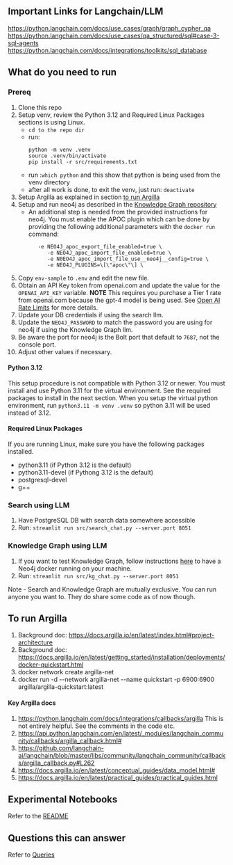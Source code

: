 ## Important Links for Langchain/LLM

https://python.langchain.com/docs/use_cases/graph/graph_cypher_qa
https://python.langchain.com/docs/use_cases/qa_structured/sql#case-3-sql-agents
https://python.langchain.com/docs/integrations/toolkits/sql_database


## What do you need to run
### Prereq
1. Clone this repo
1. Setup venv, review the Python 3.12 and Required Linux Packages sections is using Linux.
    - `cd to the repo dir`
    - run: 
        ```
        python -m venv .venv
        source .venv/bin/activate
        pip install -r src/requirements.txt
        ```
    - run :`which python` and this show that python is being used from the venv directory
    - after all work is done, to exit the venv, just run: `deactivate`
1. Setup Argilla as explained in section [to run Argilla](README.md/#to-run-argilla)    
1. Setup and run neo4j as described in the [Knowledge Graph repository](https://github.com/stolostron/knowledge-graph/)
   - An additional step is needed from the provided instructions for neo4j.  You must enable 
     the APOC plugin which can be done by providing the following additional parameters with
     the `docker run` command:
     ```
        -e NEO4J_apoc_export_file_enabled=true \
           -e NEO4J_apoc_import_file_enabled=true \
           -e N0EO4J_apoc_import_file_use__neo4j__config=true \
           -e NEO4J_PLUGINS=\[\"apoc\"\] \
     ```
1. Copy `env-sample` to `.env` and edit the new file.
  1. Obtain an API Key token from openai.com and update the value for the `OPENAI_API_KEY` variable. **NOTE** This requires you purchase a Tier 1 rate from openai.com because the gpt-4 model is being used.  See [Open AI Rate Limits](https://platform.openai.com/docs/guides/rate-limits/usage-tiers?context=tier-one) for more details.
  1. Update your DB credentials if using the search llm.
  1. Update the `NEO4J_PASSWORD` to match the password you are using for neo4j if using the
     Knowledge Graph llm.
  1. Be aware the port for neo4j is the Bolt port that default to `7687`, not the console port.
  1. Adjust other values if necessary.
#### Python 3.12
This setup procedure is not compatible with Python 3.12 or newer.  You must install and use
Python 3.11 for the virtual environment.  See the required packages to install in the next section.  When you setup the virtual python environment, run `python3.11 -m venv .venv` so python 3.11 will be 
used instead of 3.12.
#### Required Linux Packages
If you are running Linux, make sure you have the following packages installed.
- python3.11 (if Python 3.12 is the default)
- python3.11-devel (if Pythong 3.12 is the default)
- postgresql-devel
- g++

### Search using LLM
1. Have PostgreSQL DB with search data somewhere accessible
1. Run: `streamlit run src/search_chat.py --server.port 8051`

### Knowledge Graph using LLM
1. If you want to test Knowledge Graph, follow instructions [here](https://github.com/bjoydeep/knowledge-graph?tab=readme-ov-file#to-run) to have a Neo4j docker running on your machine.
1. Run: `streamlit run src/kg_chat.py --server.port 8051`

Note - Search and Knowledge Graph are mutually exclusive. You can run anyone you want to. They do share some code as of now though.

## To run Argilla
1. Background doc: https://docs.argilla.io/en/latest/index.html#project-architecture
1. Background doc: https://docs.argilla.io/en/latest/getting_started/installation/deployments/docker-quickstart.html
1. docker network create argilla-net
1. docker run -d --network argilla-net --name quickstart -p 6900:6900 argilla/argilla-quickstart:latest

#### Key Argilla docs

1. https://python.langchain.com/docs/integrations/callbacks/argilla This is not entirely helpful. See the comments in the code etc.
1. https://api.python.langchain.com/en/latest/_modules/langchain_community/callbacks/argilla_callback.html#
1. https://github.com/langchain-ai/langchain/blob/master/libs/community/langchain_community/callbacks/argilla_callback.py#L262
1. https://docs.argilla.io/en/latest/conceptual_guides/data_model.html#
1. https://docs.argilla.io/en/latest/practical_guides/practical_guides.html

## Experimental Notebooks
Refer to the [README](./notebooks/README.md)

## Questions this can answer
Refer to [Queries](./Queries.md)



